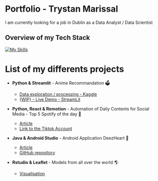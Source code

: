 # Portfolio - Trystan Marissal

I am currently looking for a job in Dublin as a Data Analyst / Data Scientist

## Overview of my Tech Stack
[![My Skills](https://skillicons.dev/icons?i=py,r,pytorch,gradle,sklearn,tensorflow)](https://skillicons.dev)

# List of my differents projects

-  <b>Python & Streamlit</b> - Anime Recommandation 🗳️
    - [Data exploration / processing - Kaggle](https://www.kaggle.com/code/trystanmarissal/recommandation-for-animes)
    - [{WIP} - Live Demo - StreamLit](https://anime-recommandation-portfolio.streamlit.app/)

- <b>Python, React & Remotion</b> - Automation of Daily Contents for Social Media - Top 5 Spotify of the day 🎼
  - [Article](https://wtrystan.github.io/automation_remotion)
  - [Link to the Tiktok Account](https://www.tiktok.com/@topfivespotify)

- <b>Java & Android Studio</b> - Android Application DeezHeart 💙
  - [Article](https://wtrystan.github.io/deezHeart)
  - [GitHub repository](https://github.com/wTrystan/deezHeart)

- <b>Rstudio & Leaflet</b> - Models from all over the world 🌎
  - [Visualisation](https://wtrystan.github.io/RMARKDOWN)
